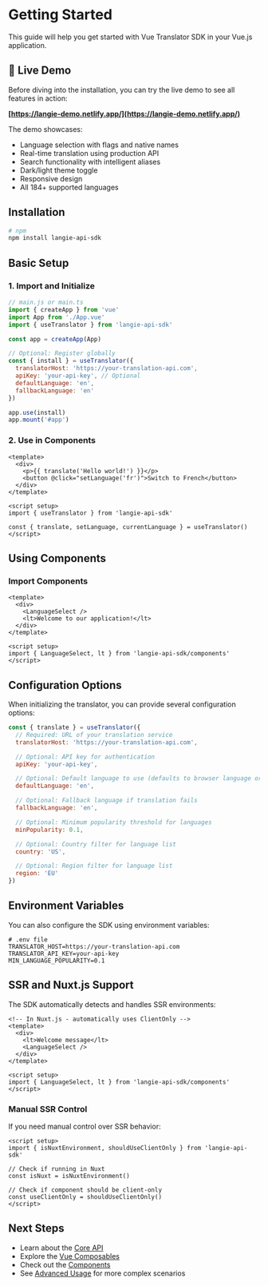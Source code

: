 # Getting Started

This guide will help you get started with Vue Translator SDK in your Vue.js application.

## 🚀 Live Demo

Before diving into the installation, you can try the live demo to see all features in action:

**[https://langie-demo.netlify.app/](https://langie-demo.netlify.app/)**

The demo showcases:

- Language selection with flags and native names
- Real-time translation using production API
- Search functionality with intelligent aliases
- Dark/light theme toggle
- Responsive design
- All 184+ supported languages

## Installation

```bash
# npm
npm install langie-api-sdk
```

## Basic Setup

### 1. Import and Initialize

```js
// main.js or main.ts
import { createApp } from 'vue'
import App from './App.vue'
import { useTranslator } from 'langie-api-sdk'

const app = createApp(App)

// Optional: Register globally
const { install } = useTranslator({
  translatorHost: 'https://your-translation-api.com',
  apiKey: 'your-api-key', // Optional
  defaultLanguage: 'en',
  fallbackLanguage: 'en'
})

app.use(install)
app.mount('#app')
```

### 2. Use in Components

```vue
<template>
  <div>
    <p>{{ translate('Hello world!') }}</p>
    <button @click="setLanguage('fr')">Switch to French</button>
  </div>
</template>

<script setup>
import { useTranslator } from 'langie-api-sdk'

const { translate, setLanguage, currentLanguage } = useTranslator()
</script>
```

## Using Components

### Import Components

```vue
<template>
  <div>
    <LanguageSelect />
    <lt>Welcome to our application!</lt>
  </div>
</template>

<script setup>
import { LanguageSelect, lt } from 'langie-api-sdk/components'
</script>
```

## Configuration Options

When initializing the translator, you can provide several configuration options:

```js
const { translate } = useTranslator({
  // Required: URL of your translation service
  translatorHost: 'https://your-translation-api.com',

  // Optional: API key for authentication
  apiKey: 'your-api-key',

  // Optional: Default language to use (defaults to browser language or 'en')
  defaultLanguage: 'en',

  // Optional: Fallback language if translation fails
  fallbackLanguage: 'en',

  // Optional: Minimum popularity threshold for languages
  minPopularity: 0.1,

  // Optional: Country filter for language list
  country: 'US',

  // Optional: Region filter for language list
  region: 'EU'
})
```

## Environment Variables

You can also configure the SDK using environment variables:

```
# .env file
TRANSLATOR_HOST=https://your-translation-api.com
TRANSLATOR_API_KEY=your-api-key
MIN_LANGUAGE_POPULARITY=0.1
```

## SSR and Nuxt.js Support

The SDK automatically detects and handles SSR environments:

```vue
<!-- In Nuxt.js - automatically uses ClientOnly -->
<template>
  <div>
    <lt>Welcome message</lt>
    <LanguageSelect />
  </div>
</template>

<script setup>
import { LanguageSelect, lt } from 'langie-api-sdk/components'
</script>
```

### Manual SSR Control

If you need manual control over SSR behavior:

```vue
<script setup>
import { isNuxtEnvironment, shouldUseClientOnly } from 'langie-api-sdk'

// Check if running in Nuxt
const isNuxt = isNuxtEnvironment()

// Check if component should be client-only
const useClientOnly = shouldUseClientOnly()
</script>
```

## Next Steps

- Learn about the [Core API](./core-api.md)
- Explore the [Vue Composables](./composables.md)
- Check out the [Components](./components.md)
- See [Advanced Usage](./advanced-usage.md) for more complex scenarios
